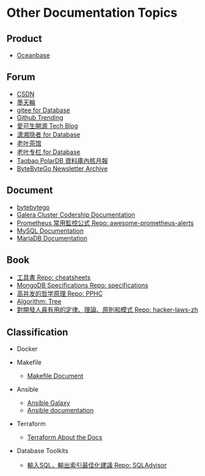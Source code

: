 # Other Documentation Topics

## Product
- [Oceanbase](https://www.oceanbase.com/product/opensource)

## Forum
- [CSDN](https://www.csdn.net/)
- [墨天輪](https://www.modb.pro/)
- [gitee for Database](https://gitee.com/explore/database-related)
- [Github Trending](https://github.com/trending)
- [愛可生開源 Tech Blog](https://opensource.actionsky.com/blog/)
- [潇湘隐者 for Database](https://www.cnblogs.com/kerrycode/)
- [老叶茶馆](https://imysql.com/)
- [老叶专栏 for Database](https://mp.weixin.qq.com/mp/homepage?__biz=MjM5NzAzMTY4NQ==&hid=1&sn=0ffae172da1d8131f86612edfded9874&scene=25&token=1132652131)
- [Taobao PolarDB 資料庫內核月報](http://mysql.taobao.org/monthly/)
- [ByteByteGo Newsletter Archive](https://blog.bytebytego.com/archive)

## Document
- [bytebytego](https://blog.bytebytego.com/)
- [Galera Cluster Codership Documentation](https://galeracluster.com/library/documentation/index.html)
- [Prometheus 常用監控公式 Repo: awesome-prometheus-alerts](https://github.com/samber/awesome-prometheus-alerts)
- [MySQL Documentation](https://dev.mysql.com/doc/)
- [MariaDB Documentation](https://mariadb.com/docs/server/)

## Book
- [工具書 Repo: cheatsheets](https://github.com/ruanbekker/cheatsheets#cheatsheets)
- [MongoDB Specifications Repo: specifications](https://github.com/mongodb/specifications/tree/master)
- [高并发的哲学原理 Repo: PPHC](https://github.com/johnlui/PPHC)
- [Algorithm: Tree](https://hackmd.io/@AlienHackMd/H17hTWAXL)
- [對開發人員有用的定律、理論、原則和模式 Repo: hacker-laws-zh](https://github.com/nusr/hacker-laws-zh)

## Classification

- Docker

- Makefile
    - [Makefile Document](https://seisman.github.io/how-to-write-makefile/introduction.html)

- Ansible
    - [Ansible Galaxy](https://galaxy.ansible.com/ui/)
    - [Ansible documentation](https://docs.ansible.com/)

- Terraform
    - [Terraform About the Docs](https://developer.hashicorp.com/terraform/docs)

- Database Toolkits
    - [輸入SQL，輸出索引最佳化建議 Repo: SQLAdvisor](https://github.com/Meituan-Dianping/SQLAdvisor)